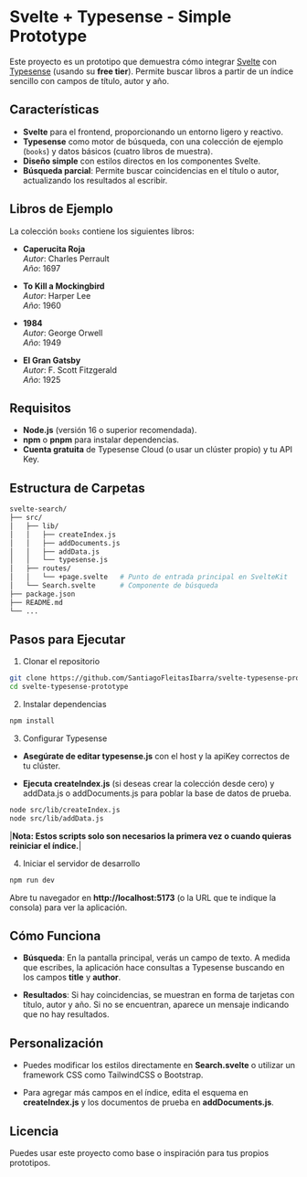 # Svelte + Typesense - Simple Prototype

Este proyecto es un prototipo que demuestra cómo integrar [Svelte](https://svelte.dev/) con [Typesense](https://typesense.org/) (usando su **free tier**). Permite buscar libros a partir de un índice sencillo con campos de título, autor y año.

## Características

- **Svelte** para el frontend, proporcionando un entorno ligero y reactivo.
- **Typesense** como motor de búsqueda, con una colección de ejemplo (`books`) y datos básicos (cuatro libros de muestra).
- **Diseño simple** con estilos directos en los componentes Svelte.
- **Búsqueda parcial**: Permite buscar coincidencias en el título o autor, actualizando los resultados al escribir.

## Libros de Ejemplo
La colección `books` contiene los siguientes libros:

- **Caperucita Roja**  
  *Autor*: Charles Perrault  
  *Año*: 1697

- **To Kill a Mockingbird**  
  *Autor*: Harper Lee  
  *Año*: 1960

- **1984**  
  *Autor*: George Orwell  
  *Año*: 1949

- **El Gran Gatsby**  
  *Autor*: F. Scott Fitzgerald  
  *Año*: 1925

## Requisitos

- **Node.js** (versión 16 o superior recomendada).
- **npm** o **pnpm** para instalar dependencias.
- **Cuenta gratuita** de Typesense Cloud (o usar un clúster propio) y tu API Key.

## Estructura de Carpetas

```bash
svelte-search/
├── src/
│   ├── lib/
│   │   ├── createIndex.js
│   │   ├── addDocuments.js
│   │   ├── addData.js
│   │   └── typesense.js
│   ├── routes/
│   │   └── +page.svelte   # Punto de entrada principal en SvelteKit
│   └── Search.svelte      # Componente de búsqueda
├── package.json
├── README.md
└── ...
```

## Pasos para Ejecutar

1. Clonar el repositorio

```bash
git clone https://github.com/SantiagoFleitasIbarra/svelte-typesense-prototype.git
cd svelte-typesense-prototype
```

2. Instalar dependencias

```bash
npm install
```

3. Configurar Typesense

* **Asegúrate de editar typesense.js** con el host y la apiKey correctos de tu clúster.

* **Ejecuta createIndex.js** (si deseas crear la colección desde cero) y addData.js o addDocuments.js para poblar la base de datos de prueba.

```bash
node src/lib/createIndex.js
node src/lib/addData.js
```
|**Nota: Estos scripts solo son necesarios la primera vez o cuando quieras reiniciar el índice.**|

4. Iniciar el servidor de desarrollo

```bash
npm run dev
```

Abre tu navegador en **http://localhost:5173** (o la URL que te indique la consola) para ver la aplicación.

## Cómo Funciona

* **Búsqueda**: En la pantalla principal, verás un campo de texto. A medida que escribes, la aplicación hace consultas a Typesense buscando en los campos **title** y **author**.

* **Resultados**: Si hay coincidencias, se muestran en forma de tarjetas con título, autor y año. Si no se encuentran, aparece un mensaje indicando que no hay resultados.

## Personalización

* Puedes modificar los estilos directamente en **Search.svelte** o utilizar un framework CSS como TailwindCSS o Bootstrap.

* Para agregar más campos en el índice, edita el esquema en **createIndex.js** y los documentos de prueba en **addDocuments.js**.

## Licencia
Puedes usar este proyecto como base o inspiración para tus propios prototipos.

